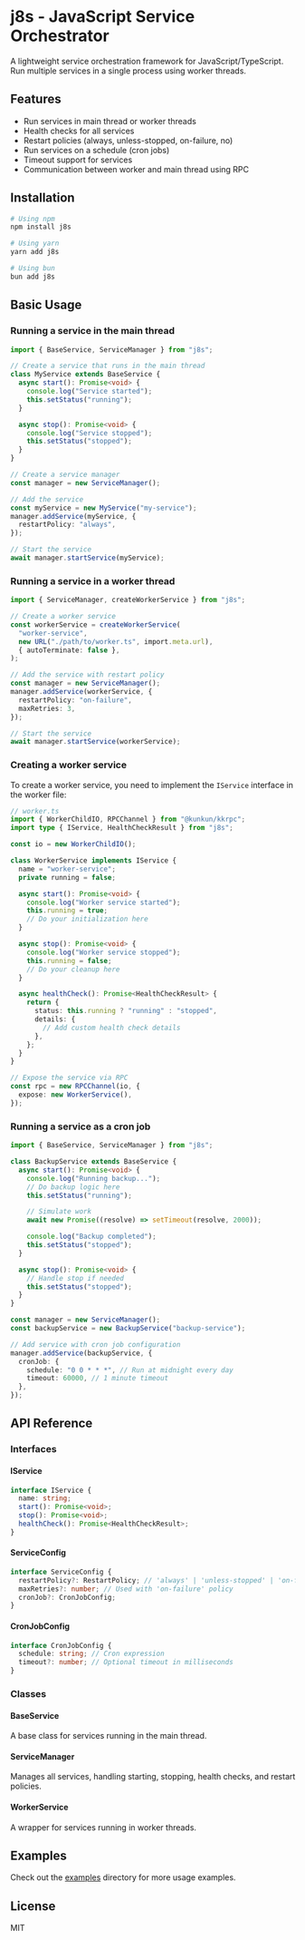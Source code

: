 # j8s - JavaScript Service Orchestrator

A lightweight service orchestration framework for JavaScript/TypeScript. Run multiple services in a single process using worker threads.

## Features

- Run services in main thread or worker threads
- Health checks for all services
- Restart policies (always, unless-stopped, on-failure, no)
- Run services on a schedule (cron jobs)
- Timeout support for services
- Communication between worker and main thread using RPC

## Installation

```bash
# Using npm
npm install j8s

# Using yarn
yarn add j8s

# Using bun
bun add j8s
```

## Basic Usage

### Running a service in the main thread

```typescript
import { BaseService, ServiceManager } from "j8s";

// Create a service that runs in the main thread
class MyService extends BaseService {
  async start(): Promise<void> {
    console.log("Service started");
    this.setStatus("running");
  }

  async stop(): Promise<void> {
    console.log("Service stopped");
    this.setStatus("stopped");
  }
}

// Create a service manager
const manager = new ServiceManager();

// Add the service
const myService = new MyService("my-service");
manager.addService(myService, {
  restartPolicy: "always",
});

// Start the service
await manager.startService(myService);
```

### Running a service in a worker thread

```typescript
import { ServiceManager, createWorkerService } from "j8s";

// Create a worker service
const workerService = createWorkerService(
  "worker-service",
  new URL("./path/to/worker.ts", import.meta.url),
  { autoTerminate: false },
);

// Add the service with restart policy
const manager = new ServiceManager();
manager.addService(workerService, {
  restartPolicy: "on-failure",
  maxRetries: 3,
});

// Start the service
await manager.startService(workerService);
```

### Creating a worker service

To create a worker service, you need to implement the `IService` interface in the worker file:

```typescript
// worker.ts
import { WorkerChildIO, RPCChannel } from "@kunkun/kkrpc";
import type { IService, HealthCheckResult } from "j8s";

const io = new WorkerChildIO();

class WorkerService implements IService {
  name = "worker-service";
  private running = false;

  async start(): Promise<void> {
    console.log("Worker service started");
    this.running = true;
    // Do your initialization here
  }

  async stop(): Promise<void> {
    console.log("Worker service stopped");
    this.running = false;
    // Do your cleanup here
  }

  async healthCheck(): Promise<HealthCheckResult> {
    return {
      status: this.running ? "running" : "stopped",
      details: {
        // Add custom health check details
      },
    };
  }
}

// Expose the service via RPC
const rpc = new RPCChannel(io, {
  expose: new WorkerService(),
});
```

### Running a service as a cron job

```typescript
import { BaseService, ServiceManager } from "j8s";

class BackupService extends BaseService {
  async start(): Promise<void> {
    console.log("Running backup...");
    // Do backup logic here
    this.setStatus("running");

    // Simulate work
    await new Promise((resolve) => setTimeout(resolve, 2000));

    console.log("Backup completed");
    this.setStatus("stopped");
  }

  async stop(): Promise<void> {
    // Handle stop if needed
    this.setStatus("stopped");
  }
}

const manager = new ServiceManager();
const backupService = new BackupService("backup-service");

// Add service with cron job configuration
manager.addService(backupService, {
  cronJob: {
    schedule: "0 0 * * *", // Run at midnight every day
    timeout: 60000, // 1 minute timeout
  },
});
```

## API Reference

### Interfaces

#### IService

```typescript
interface IService {
  name: string;
  start(): Promise<void>;
  stop(): Promise<void>;
  healthCheck(): Promise<HealthCheckResult>;
}
```

#### ServiceConfig

```typescript
interface ServiceConfig {
  restartPolicy?: RestartPolicy; // 'always' | 'unless-stopped' | 'on-failure' | 'no'
  maxRetries?: number; // Used with 'on-failure' policy
  cronJob?: CronJobConfig;
}
```

#### CronJobConfig

```typescript
interface CronJobConfig {
  schedule: string; // Cron expression
  timeout?: number; // Optional timeout in milliseconds
}
```

### Classes

#### BaseService

A base class for services running in the main thread.

#### ServiceManager

Manages all services, handling starting, stopping, health checks, and restart policies.

#### WorkerService

A wrapper for services running in worker threads.

## Examples

Check out the [examples](./examples) directory for more usage examples.

## License

MIT
